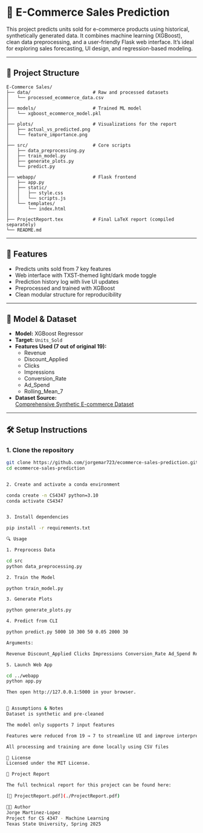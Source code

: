 # 🛒 E-Commerce Sales Prediction

This project predicts units sold for e-commerce products using historical, synthetically generated data. It combines machine learning (XGBoost), clean data preprocessing, and a user-friendly Flask web interface. It’s ideal for exploring sales forecasting, UI design, and regression-based modeling.

---

## 📁 Project Structure

```
E-Commerce Sales/
├── data/                       # Raw and processed datasets
│   └── processed_ecommerce_data.csv
│
├── models/                     # Trained ML model
│   └── xgboost_ecommerce_model.pkl
│
├── plots/                      # Visualizations for the report
│   ├── actual_vs_predicted.png
│   └── feature_importance.png
│
├── src/                        # Core scripts
│   ├── data_preprocessing.py
│   ├── train_model.py
│   ├── generate_plots.py
│   └── predict.py
│
├── webapp/                     # Flask frontend
│   ├── app.py
│   ├── static/
│   │   ├── style.css
│   │   └── scripts.js
│   └── templates/
│       └── index.html
│
├── ProjectReport.tex           # Final LaTeX report (compiled separately)
└── README.md
```




---

## 🚀 Features

- Predicts units sold from 7 key features
- Web interface with TXST-themed light/dark mode toggle
- Prediction history log with live UI updates
- Preprocessed and trained with XGBoost
- Clean modular structure for reproducibility

---

## 🧠 Model & Dataset

- **Model:** XGBoost Regressor
- **Target:** `Units_Sold`
- **Features Used (7 out of original 19):**
  - Revenue
  - Discount_Applied
  - Clicks
  - Impressions
  - Conversion_Rate
  - Ad_Spend
  - Rolling_Mean_7
- **Dataset Source:**  
  [Comprehensive Synthetic E-commerce Dataset](https://www.kaggle.com/datasets/imranalishahh/comprehensive-synthetic-e-commerce-dataset)

---

## 🛠️ Setup Instructions

### 1. Clone the repository

```bash
git clone https://github.com/jorgemar723/ecommerce-sales-prediction.git
cd ecommerce-sales-prediction


2. Create and activate a conda environment

conda create -n CS4347 python=3.10
conda activate CS4347


3. Install dependencies

pip install -r requirements.txt

🔍 Usage

1. Preprocess Data

cd src
python data_preprocessing.py

2. Train the Model

python train_model.py

3. Generate Plots

python generate_plots.py

4. Predict from CLI

python predict.py 5000 10 300 50 0.05 2000 30

Arguments:

Revenue Discount_Applied Clicks Impressions Conversion_Rate Ad_Spend Rolling_Mean_7

5. Launch Web App

cd ../webapp
python app.py

Then open http://127.0.0.1:5000 in your browser.


📝 Assumptions & Notes
Dataset is synthetic and pre-cleaned

The model only supports 7 input features

Features were reduced from 19 → 7 to streamline UI and improve interpretability

All processing and training are done locally using CSV files

📄 License
Licensed under the MIT License.

📄 Project Report

The full technical report for this project can be found here:

[📘 ProjectReport.pdf](./ProjectReport.pdf)

👨‍💻 Author
Jorge Martinez-Lopez
Project for CS 4347 - Machine Learning
Texas State University, Spring 2025






